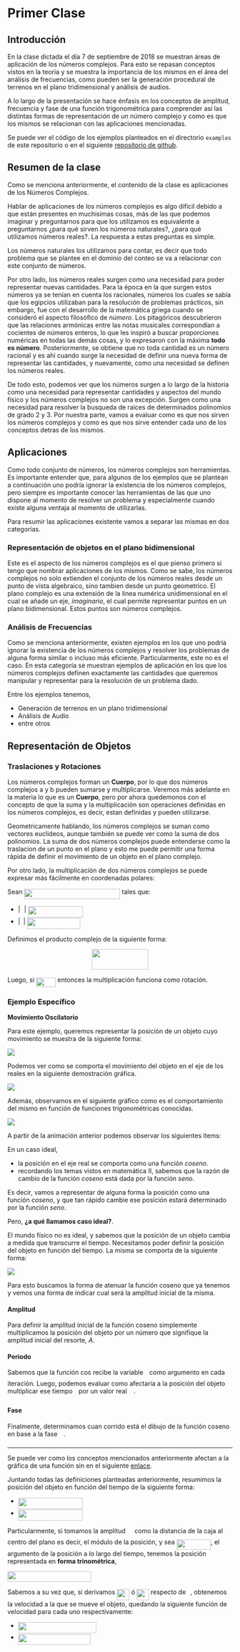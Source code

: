 # Primer Clase

## Introducción

En la clase dictada el día 7 de septiembre de 2018 se muestran áreas de aplicación de los números complejos. Para esto se repasan conceptos vistos en la teoría y se muestra la importancia de los mismos en el área del análisis de frecuencias, como pueden ser la generación procedural de terrenos en el plano tridimensional y análisis de audios.

A lo largo de la presentación se hace énfasis en los conceptos de amplitud, frecuencia y fase de una función trigonométrica para comprender así las distintas formas de representación de un número complejo y como es que los mismos se relacionan con las aplicaciones mencionadas.

Se puede ver el código de los ejemplos planteados en el directorio `examples` de este repositorio o en el siguiente [repositorio de github](https://github.com/ulises-jeremias/frequency-analysis-with-FFT).

## Resumen de la clase

Como se menciona anteriormente, el contenido de la clase es aplicaciones de los Números Complejos.

Hablar de aplicaciones de los números complejos es algo dificil debido a que están presentes en muchisimas cosas, más de las que podemos imaginar y preguntarnos para que los utilizamos es equivalente a preguntarnos ¿para qué sirven los números naturales?, ¿para qué utilizamos números reales?. La respuesta a estas preguntas es simple.

Los números naturales los utilizamos para contar, es decir que todo problema que se plantee en el dominio del conteo se va a relacionar con este conjunto de números.

Por otro lado, los números reales surgen como una necesidad para poder representar nuevas cantidades. Para la época en la que surgen estos números ya se tenían en cuenta los racionales, números los cuales se sabía que los egipcios utilizaban para la resolución de problemas prácticos, sin embargo, fue con el desarrollo de la matemática griega cuando se consideró el aspecto filosófico de _número_. Los pitagóricos descubrieron que las relaciones armónicas entre las notas musicales correspondían a cocientes de números enteros, lo que les inspiró a buscar proporciones numéricas en todas las demás cosas, y lo expresaron con la máxima **todo es número**. Posteriormente, se obtiene que no toda cantidad es un número racional y es ahí cuando surge la necesidad de definir una nueva forma de representar las cantidades, y nuevamente, como una necesidad se definen los números reales.

De todo esto, podemos ver que los números surgen a lo largo de la historia como una necesidad para representar cantidades y aspectos del mundo físico y los números complejos no son una excepción. Surgen como una necesidad para resolver la busqueda de raices de determinados polinomios de grado 2 y 3. Por nuestra parte, vamos a evaluar como es que nos sirven los números complejos y como es que nos sirve entender cada uno de los conceptos detras de los mismos.

## Aplicaciones

Como todo conjunto de números, los números complejos son herramientas. Es importante entender que, para algunos de los ejemplos que se plantean a continuación uno podría ignorar la existencia de los números complejos, pero siempre es importante conocer las herramientas de las que uno dispone al momento de resolver un problema y especialmente cuando existe alguna ventaja al momento de utilizarlas.

Para resumir las aplicaciones existente vamos a separar las mismas en dos categorías.

### Representación de objetos en el plano bidimensional

Este es el aspecto de los números complejos es el que pienso primero si tengo que nombrar aplicaciones de los mismos. Como se sabe, los números complejos no solo extienden el conjunto de los números reales desde un punto de vista algebraico, sino tambien desde un punto geometrico. El plano complejo es una extensión de la linea numérica unidimensional en el cual se añade un eje, _imaginario_, el cual permite representar puntos en un plano bidimensional. Estos puntos son números complejos.

### Análisis de Frecuencias

Como se menciona anteriormente, existen ejemplos en los que uno podría ignorar la existencia de los números complejos y resolver los problemas de alguna forma similar o incluso más eficiente. Particularmente, este no es el caso. En esta categoría se muestran ejemplos de aplicación en los que los números complejos definen exactamente las cantidades que queremos manipular y representar para la resolución de un problema dado.

Entre los ejemplos tenemos,

-   Generación de terrenos en un plano tridimensional
-   Análisis de Audio
-   entre otros

## Representación de Objetos

### Traslaciones y Rotaciones

Los números complejos forman un **Cuerpo**, por lo que dos números complejos a y b pueden sumarse y multiplicarse. Veremos más adelante en la materia lo que es un **Cuerpo**, pero por ahora quedemonos con el concepto de que la suma y la multiplicación son operaciones definidas en los números complejos, es decir, estan definidas y pueden utilizarse.

Geometricamente hablando, los números complejos se suman como vectores euclideos, aunque también se puede ver como la suma de dos polinomios.
La suma de dos números complejos puede entenderse como la traslacion de un punto en el plano y esto me puede permitir una forma rápida de definir el movimiento de un objeto en el plano complejo.

Por otro lado, la multiplicación de dos números complejos se puede expresar más fácilmente en coordenadas polares:

Sean <img src="https://github.com/ulises-jeremias/matematica-iv/blob/master/docs/svgs/ed9a41f86371c04599f858809297df9b.svg" align=middle width=214.76392409999994pt height=22.831056599999986pt/> tales que:

-   \|<img src="https://github.com/ulises-jeremias/matematica-iv/blob/master/docs/svgs/44bc9d542a92714cac84e01cbbb7fd61.svg" align=middle width=8.68915409999999pt height=14.15524440000002pt/>\| <img src="https://github.com/ulises-jeremias/matematica-iv/blob/master/docs/svgs/442b001a242fceec20d4a8c75239b6cd.svg" align=middle width=123.25798979999998pt height=24.65753399999998pt/>
-   \|<img src="https://github.com/ulises-jeremias/matematica-iv/blob/master/docs/svgs/4bdc8d9bcfb35e1c9bfb51fc69687dfc.svg" align=middle width=7.054796099999991pt height=22.831056599999986pt/>\| <img src="https://github.com/ulises-jeremias/matematica-iv/blob/master/docs/svgs/03b5060dca839af3223c0ec9049f5a20.svg" align=middle width=118.92452549999999pt height=24.65753399999998pt/>

Definimos el producto complejo de la siguiente forma:

<p align="center"><img src="https://github.com/ulises-jeremias/matematica-iv/blob/master/docs/svgs/f07be012cb603c3dfbdf3eb5793a1ff5.svg" align=middle width=126.46716225pt height=46.2392733pt/></p>

Luego, si <img src="https://github.com/ulises-jeremias/matematica-iv/blob/master/docs/svgs/2249583b4d6d09d50a0232b38db9563d.svg" align=middle width=44.15589254999999pt height=21.18721440000001pt/> entonces la multiplicación funciona como rotación.

### Ejemplo Específico

**Movimiento Oscilatorio**

Para este ejemplo, queremos representar la posición de un objeto cuyo movimiento se muestra de la siguiente forma:

![][easy_harmonic_oscillator]

[easy_harmonic_oscillator]: ../images/easy_harmonic_oscillator.gif

Podemos ver como se comporta el movimiento del objeto en el eje de los reales en la siguiente demostración gráfica.

![][complex_plane_sin]

[complex_plane_sin]: ../images/complex_plane_sin.gif

Además, observamos en el siguiente gráfico como es el comportamiento del mismo en función de funciones trigonométricas conocidas.

![][complex_plane_cos_sin]

[complex_plane_cos_sin]: ../images/complex_plane_cos_sin.gif

A partir de la animación anterior podemos observar los siguientes items:

En un caso ideal,

-	la posición en el eje real se comporta como una función *coseno*.
-	recordando los temas vistos en matemática II, sabemos que la razón de cambio de la función *coseno* está dada por la función *seno*.

Es decir, vamos a representar de alguna forma la posición como una función *coseno*, y que tan rápido cambie ese posición estará determinado por la función *seno*.

Pero, **¿a qué llamamos caso ideal?**.

El mundo físico no es ideal, y sabemos que la posición de un objeto cambia a medida que transcurre el tiempo. Necesitamos poder definir la posición del objeto en función del tiempo. La misma se comporta de la siguiente forma:

![][damped_oscillation]

[damped_oscillation]: ../images/damped_oscillation.jpg

Para esto buscamos la forma de atenuar la función coseno que ya tenemos y vemos una forma de indicar cual será la amplitud inicial de la misma.

#### Amplitud

Para definir la amplitud inicial de la función coseno simplemente multiplicamos la posición del objeto por un número que signifique la amplitud inicial del resorte, *A*.

#### Periodo

Sabemos que la función cos recibe la variable <img src="https://github.com/ulises-jeremias/matematica-iv/blob/master/docs/svgs/4f4f4e395762a3af4575de74c019ebb5.svg" align=middle width=5.936097749999991pt height=20.221802699999984pt/> como argumento en cada iteración. Luego, podemos evaluar como afectaría a la posición del objeto multiplicar ese tiempo <img src="https://github.com/ulises-jeremias/matematica-iv/blob/master/docs/svgs/4f4f4e395762a3af4575de74c019ebb5.svg" align=middle width=5.936097749999991pt height=20.221802699999984pt/> por un valor real <img src="https://github.com/ulises-jeremias/matematica-iv/blob/master/docs/svgs/ae4fb5973f393577570881fc24fc2054.svg" align=middle width=10.82192594999999pt height=14.15524440000002pt/>.

#### Fase

Finalmente, determinamos cuan corrido está el dibujo de la función coseno en base a la fase <img src="https://github.com/ulises-jeremias/matematica-iv/blob/master/docs/svgs/f50853d41be7d55874e952eb0d80c53e.svg" align=middle width=9.794543549999991pt height=22.831056599999986pt/>.

* * *

Se puede ver como los conceptos mencionados anteriormente afectan a la gráfica de una función sin en el siguiente [enlace](https://www.geogebra.org/m/KfUX66de).

Juntando todas las definiciones planteadas anteriormente, resumimos la posición del objeto en función del tiempo de la siguiente forma:

-	<img src="https://github.com/ulises-jeremias/matematica-iv/blob/master/docs/svgs/849dc24edccc420adbf6be999b851e1d.svg" align=middle width=144.57945479999998pt height=24.65753399999998pt/>
-	<img src="https://github.com/ulises-jeremias/matematica-iv/blob/master/docs/svgs/bf3bc66e826bcc8648f3e2102dce8206.svg" align=middle width=144.28192019999997pt height=24.65753399999998pt/>


Particularmente, si tomamos la amplitud <img src="https://github.com/ulises-jeremias/matematica-iv/blob/master/docs/svgs/53d147e7f3fe6e47ee05b88b166bd3f6.svg" align=middle width=12.32879834999999pt height=22.465723500000017pt/> como la distancia de la caja al centro del plano es decir, el módulo de la posición, y sea <img src="https://github.com/ulises-jeremias/matematica-iv/blob/master/docs/svgs/eb7c10fffd9c39df70d5c92ed11a4239.svg" align=middle width=76.73489669999998pt height=22.831056599999986pt/>, el argumento de la posición a lo largo del tiempo, tenemos la posición representada en **forma trinométrica**,

<img src="https://github.com/ulises-jeremias/matematica-iv/blob/master/docs/svgs/ec5ba7b70330c68f75052f6c82181193.svg" align=middle width=187.32160424999998pt height=24.65753399999998pt/>

Sabemos a su vez que, si derivamos <img src="https://github.com/ulises-jeremias/matematica-iv/blob/master/docs/svgs/f92a2fed82f1dacdec6e4d5a05fbbf97.svg" align=middle width=28.11651809999999pt height=24.65753399999998pt/> ó <img src="https://github.com/ulises-jeremias/matematica-iv/blob/master/docs/svgs/d4378ba898213096600125929214f90a.svg" align=middle width=27.37073789999999pt height=24.65753399999998pt/> respecto de <img src="https://github.com/ulises-jeremias/matematica-iv/blob/master/docs/svgs/4f4f4e395762a3af4575de74c019ebb5.svg" align=middle width=5.936097749999991pt height=20.221802699999984pt/>, obtenemos la velocidad a la que se mueve el objeto, quedando la siguiente función de velocidad para cada uno respectivamente:

-	<img src="https://github.com/ulises-jeremias/matematica-iv/blob/master/docs/svgs/97b3eabab0cd2666843efd89c8022148.svg" align=middle width=175.4843871pt height=24.65753399999998pt/>
-	<img src="https://github.com/ulises-jeremias/matematica-iv/blob/master/docs/svgs/0f241985110624c2d8f15a74c9f2dbe0.svg" align=middle width=161.87594115pt height=24.65753399999998pt/>
